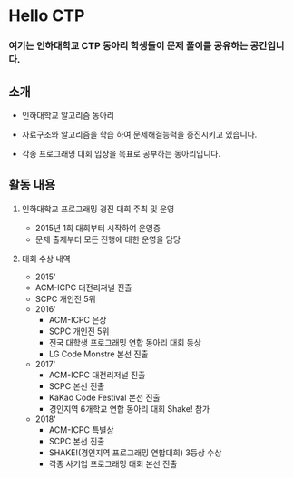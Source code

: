 # Hello CTP

### 여기는 인하대학교 CTP 동아리 학생들이 문제 풀이를 공유하는 공간입니다.



## 소개

- 인하대학교 알고리즘 동아리

- 자료구조와 알고리즘을 학습 하여 문제해결능력을 증진시키고 있습니다.

- 각종 프로그래밍 대회 입상을 목표로 공부하는 동아리입니다.



## 활동 내용

1. 인하대학교 프로그래밍 경진 대회 주최 및 운영
   - 2015년 1회 대회부터 시작하여 운영중
   - 문제 출제부터 모든 진행에 대한 운영을 담당

2. 대회 수상 내역
   -  2015' 
     - ACM-ICPC 대전리저널 진출 
     - SCPC 개인전 5위 
   - 2016'
     - ACM-ICPC 은상 
     - SCPC 개인전 5위 
     - 전국 대학생 프로그래밍 연합 동아리 대회 동상 
     - LG Code Monstre 본선 진출 
   - 2017'
     - ACM-ICPC 대전리저널 진출 
     - SCPC 본선 진출 
     - KaKao Code Festival 본선 진출 
     - 경인지역 6개학교 연합 동아리 대회 Shake! 참가 
   - 2018'
     - ACM-ICPC 특별상 
     - SCPC 본선 진출
     - SHAKE!(경인지역 프로그래밍 연합대회) 3등상 수상
     - 각종 사기업 프로그래밍 대회 본선 진출



